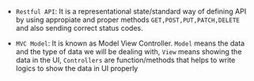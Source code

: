- `Restful API`: It is a representational state/standard way of defining API by using appropiate and proper methods `GET,POST,PUT,PATCH,DELETE` and also sending correct status codes.

- `MVC Model`: It is known as Model View Controller. `Model` means the data and the type of data we will be dealing with, `View` means showing the data in the UI, `Controllers` are function/methods that helps to write logics to show the data in UI properly 